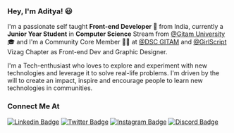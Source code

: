 ### Hey, I'm Aditya! 😃

I'm a passionate self taught **Front-end Developer** 🚀 from India, currently a **Junior Year Student** in **Computer Science** Stream from [@Gitam University](https://www.gitam.edu/) 🎓 and I'm a Community Core Member 🙋‍♂️ at [@DSC GITAM](https://github.com/dsc-gitam) and [@GirlScript](https://github.com/girlscript)  Vizag Chapter as Front-end Dev and Graphic Designer. 
 
I'm a Tech-enthusiast who loves to explore and experiment with new technologies and leverage it to solve real-life problems. I'm driven by the will to create an impact, inspire and encourage people to learn new technologies in communities. 

### Connect Me At 
[![Linkedin Badge](https://img.shields.io/badge/-ADITYA_NADAMUNI-blue?style=flat-square&logo=Linkedin&logoColor=white&link=https://www.linkedin.com/in/adityanvs/)](https://www.linkedin.com/in/adityanvs/) [![Twitter Badge](https://img.shields.io/badge/-@theAdityaNVS-1ca0f1?style=flat-square&labelColor=1ca0f1&logo=twitter&logoColor=white&link=https://twitter.com/theadityanvs)](https://twitter.com/theadityanvs) [![Instagram Badge](https://img.shields.io/badge/-@aditya.nvs-D7008A?style=flat-square&labelColor=D7008A&logo=Instagram&logoColor=white&link=https://www.instagram.com/aditya.nvs/)](https://www.instagram.com/aditya.nvs/) [![Discord Badge](https://img.shields.io/badge/-A6ityo-7289da?style=flat-square&labelColor=7289daA&logo=Discord&logoColor=white&link=https://www.discordapp.com/)](https://www.discordapp.com/)